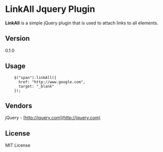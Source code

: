 # LinkAll Jquery Plugin

**LinkAll** is a simple jQuery plugin that is used to attach links to all elements.

## Version ##
0.1.0

## Usage ##
        $("span").linkAll({
          href: "http://www.google.com",
          target: "_blank"
        });

## Vendors ##
jQuery - [http://jquery.com](http://jquery.com)

## License ##
MIT License

